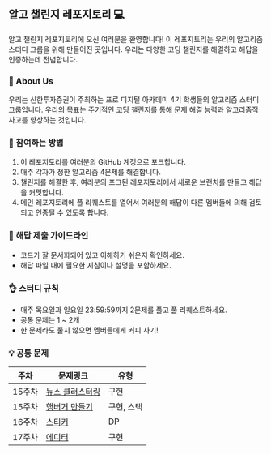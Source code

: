 ## 알고 챌린지 레포지토리 💻

알고 챌린지 레포지토리에 오신 여러분을 환영합니다! 이 레포지토리는 우리의 알고리즘 스터디 그룹을 위해 만들어진 곳입니다. 우리는 다양한 코딩 챌린지를 해결하고 해답을 인증하는데 전념합니다.

### 🌟 About Us

우리는 신한투자증권이 주최하는 프로 디지털 아카데미 4기 학생들의 알고리즘 스터디 그룹입니다. 우리의 목표는 주기적인 코딩 챌린지를 통해 문제 해결 능력과 알고리즘적 사고를 향상하는 것입니다.

### 🚀 참여하는 방법

1. 이 레포지토리를 여러분의 GitHub 계정으로 포크합니다.
2. 매주 각자가 정한 알고리즘 4문제를 해결합니다.
3. 챌린지를 해결한 후, 여러분의 포크된 레포지토리에서 새로운 브랜치를 만들고 해답을 커밋합니다.
4. 메인 레포지토리에 풀 리퀘스트를 열어서 여러분의 해답이 다른 멤버들에 의해 검토되고 인증될 수 있도록 합니다.

### 📝 해답 제출 가이드라인

- 코드가 잘 문서화되어 있고 이해하기 쉬운지 확인하세요.
- 해답 파일 내에 필요한 지침이나 설명을 포함하세요.

### 👌 스터디 규칙

- 매주 목요일과 일요일 23:59:59까지 2문제를 풀고 풀 리퀘스트하세요.
- 공통 문제는 1 ~ 2개
- 한 문제라도 풀지 않으면 멤버들에게 커피 사기!

### 💡 공통 문제
| 주차   | 문제링크 | 유형 |
|------|------|----|
| 15주차 | [뉴스 클러스터링](https://school.programmers.co.kr/learn/courses/30/lessons/17677) | 구현 |
| 15주차 | [햄버거 만들기](https://school.programmers.co.kr/learn/courses/30/lessons/133502) | 구현, 스택 |
| 16주차 | [스티커](https://www.acmicpc.net/problem/9465) | DP |
| 17주차 | [에디터](https://www.acmicpc.net/problem/1406) | 구현 |
